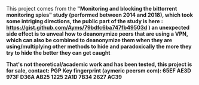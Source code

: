 This project comes from the <b>"Monitoring and blocking the bittorrent monitoring spies"<b> study (performed between 2014 and 2018), which took some intriging directions, the public part of the study is here :
https://gist.github.com/Ayms/79bdfc6ba747fb49503d ) an unexpected side effect is to unveal how to deanonymize peers that are using a VPN, which can also be combined to deanonymize them when they are using/multiplying other methods to hide and paradoxically the more they try to hide the better they can get caught

That's not theoretical/academic work and has been tested, this project is for sale, contact: PGP Key fingerprint (aymeric peersm com): 65EF AE3D 973F D36A AB25 1225 2A1D 7B34 2627 AC39